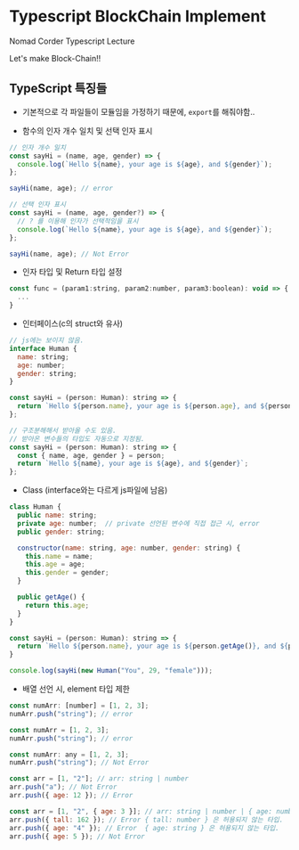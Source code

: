 # Typescript BlockChain Implement

Nomad Corder Typescript Lecture

Let's make Block-Chain!!

## TypeScript 특징들

- 기본적으로 각 파일들이 모듈임을 가정하기 때문에, `export`를 해줘야함..

- 함수의 인자 개수 일치 및 선택 인자 표시

```javascript
// 인자 개수 일치
const sayHi = (name, age, gender) => {
  console.log(`Hello ${name}, your age is ${age}, and ${gender}`);
};

sayHi(name, age); // error

// 선택 인자 표시
const sayHi = (name, age, gender?) => {
  // ? 를 이용해 인자가 선택적임을 표시
  console.log(`Hello ${name}, your age is ${age}, and ${gender}`);
};

sayHi(name, age); // Not Error
```

- 인자 타입 및 Return 타입 설정

```javascript
const func = (param1:string, param2:number, param3:boolean): void => {
  ...
}
```

- 인터페이스(c의 struct와 유사)

```javascript
// js에는 보이지 않음.
interface Human {
  name: string;
  age: number;
  gender: string;
}

const sayHi = (person: Human): string => {
  return `Hello ${person.name}, your age is ${person.age}, and ${person.gender}`;
};

// 구조분해해서 받아올 수도 있음.
// 받아온 변수들의 타입도 자동으로 지정됨.
const sayHi = (person: Human): string => {
  const { name, age, gender } = person;
  return `Hello ${name}, your age is ${age}, and ${gender}`;
};
```

- Class (interface와는 다르게 js파일에 남음)

```javascript
class Human {
  public name: string;
  private age: number;  // private 선언된 변수에 직접 접근 시, error
  public gender: string;

  constructor(name: string, age: number, gender: string) {
    this.name = name;
    this.age = age;
    this.gender = gender;
  }

  public getAge() {
    return this.age;
  }
}

const sayHi = (person: Human): string => {
  return `Hello ${person.name}, your age is ${person.getAge()}, and ${person.gender}`;
}

console.log(sayHi(new Human("You", 29, "female")));
```

- 배열 선언 시, element 타입 제한

```javascript
const numArr: [number] = [1, 2, 3];
numArr.push("string"); // error

const numArr = [1, 2, 3];
numArr.push("string"); // error

const numArr: any = [1, 2, 3];
numArr.push("string"); // Not Error

const arr = [1, "2"]; // arr: string | number
arr.push("a"); // Not Error
arr.push({ age: 12 }); // Error

const arr = [1, "2", { age: 3 }]; // arr: string | number | { age: number }
arr.push({ tall: 162 }); // Error { tall: number } 은 허용되지 않는 타입.
arr.push({ age: "4" }); // Error  { age: string } 은 허용되지 않는 타입.
arr.push({ age: 5 }); // Not Error
```
